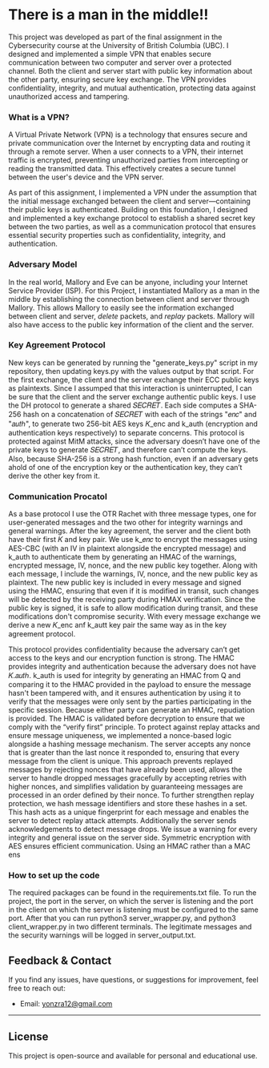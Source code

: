 # There is a man in the middle!!
This project was developed as part of the final assignment in the Cybersecurity course at the University of British Columbia (UBC).
I designed and implemented a simple VPN that enables secure communication between two computer and server over a protected channel.
Both the client and server start with public key information about the other party, ensuring secure key exchange.
The VPN provides confidentiality, integrity, and mutual authentication, protecting data against unauthorized access and tampering.

### What is a VPN?

A Virtual Private Network (VPN) is a technology that ensures secure and private communication over the Internet by encrypting data and routing it through a remote server.
When a user connects to a VPN, their internet traffic is encrypted, preventing unauthorized parties from intercepting or reading the transmitted data.
This effectively creates a secure tunnel between the user's device and the VPN server.

As part of this assignment, I implemented a VPN under the assumption that the initial message exchanged between the client and server—containing their public keys is authenticated.
Building on this foundation, I designed and implemented a key exchange protocol to establish a shared secret key between the two parties, as well as a communication protocol that ensures essential security properties such as confidentiality, integrity, and authentication.

### Adversary Model

In the real world, Mallory and Eve can be anyone, including your Internet Service Provider (ISP).
For this Project, I instantiated Mallory as a man in the middle by establishing the connection between client and server through Mallory.
This allows Mallory to easily see the information exchanged between client and server, *delete* packets, and *replay* packets.
Mallory will also have access to the public key information of the client and the server.

### Key Agreement Protocol
New keys can be generated by running the "generate_keys.py" script in my repository, then updating keys.py with
the values output by that script.
For the first exchange, the client and the server exchange their ECC public keys as plaintexts. 
Since I assumped that this interaction is uninterrupted, I can be sure that the client and the server exchange authentic
public keys. I use the DH protocol to generate a shared 𝑆𝐸𝐶𝑅𝐸𝑇. Each side computes a SHA-256 hash on a
concatenation of 𝑆𝐸𝐶𝑅𝐸𝑇 with each of the strings "𝑒𝑛𝑐" and "𝑎𝑢𝑡ℎ", to generate two 256-bit AES keys 𝐾_enc and
k_auth (encryption and authentication keys respectively) to separate concerns. This protocol is protected against MitM attacks, since the adversary doesn’t have one of the private keys to generate 𝑆𝐸𝐶𝑅𝐸𝑇, and therefore can’t compute the keys. Also, because SHA-256 is a strong hash function, even if an adversary gets ahold of one of the encryption key or the authentication key, they can’t derive the other key from it.


### Communication Procatol
As a base protocol I use the OTR Rachet with three message types, one for user-generated messages and the two other for integrity warnings and general warnings.
After the key agreement, the server and the client both have their first 𝐾 and key pair. We use k_𝑒𝑛𝑐 to encrypt the messages using AES-CBC (with an IV in plaintext alongside the encrypted message) and k_auth to authenticate them by generating an HMAC of the warnings, encrypted message, IV, nonce, and the new public key together. Along with each message, I include the warnings, IV, nonce, and the new public key as plaintext. The new public key is included in every message and signed using the HMAC, ensuring that even if it is modified in
transit, such changes will be detected by the receiving party during HMAX verification. Since the public key is signed, it is safe to allow modification during transit, and these modifications don't compromise security. With every message exchange we derive a new 𝐾_enc anf k_autt key pair the same way as in the key agreement protocol.

This protocol provides confidentiality because the adversary can’t get access to the keys and our encryption function is strong. The HMAC provides integrity and authentication because the adversary does not have 𝐾.𝑎𝑢𝑡ℎ. k_auth is used for integrity by generating an HMAC from Q and comparing it to the HMAC provided in the payload to ensure the message hasn't been tampered with, and it ensures authentication by using it to verify that the messages were only sent by the parties participating in the specific session. Because either party can generate an HMAC, repudiation is provided. The HMAC is validated before decryption to ensure that we comply with the “verify first” principle. To protect against replay attacks and ensure message uniqueness, we implemented a nonce-based logic alongside a hashing message mechanism. The server accepts any nonce that is greater than the last nonce it responded to, ensuring that every message from the client is unique. This approach prevents replayed messages by rejecting nonces that have already been used, allows the server to handle dropped messages gracefully by accepting retries with higher nonces, and simplifies validation by guaranteeing messages are processed in an order
defined by their nonce. To further strengthen replay protection, we hash message identifiers and store these hashes in a set. This hash acts as a unique fingerprint for each message and enables the server to detect replay attack attempts.
Additionally the server sends acknowledgements to detect message drops. We issue a warning for every integrity and general issue on the server side. Symmetric encryption with AES ensures efficient communication. Using an HMAC rather than a MAC ens

### How to set up the code
The required packages can be found in the requirements.txt file.
To run the project, the port in the server, on which the server is listening and the port in the client on which the server is listening must be configured to the same port. After that you can run python3 server_wrapper.py, and python3 client_wrapper.py in two different terminals.
The legitimate messages and the security warnings will be logged in server_output.txt.

## Feedback & Contact
If you find any issues, have questions, or suggestions for improvement, feel free to reach out:
- Email: yonzra12@gmail.com

---
## License
This project is open-source and available for personal and educational use.


